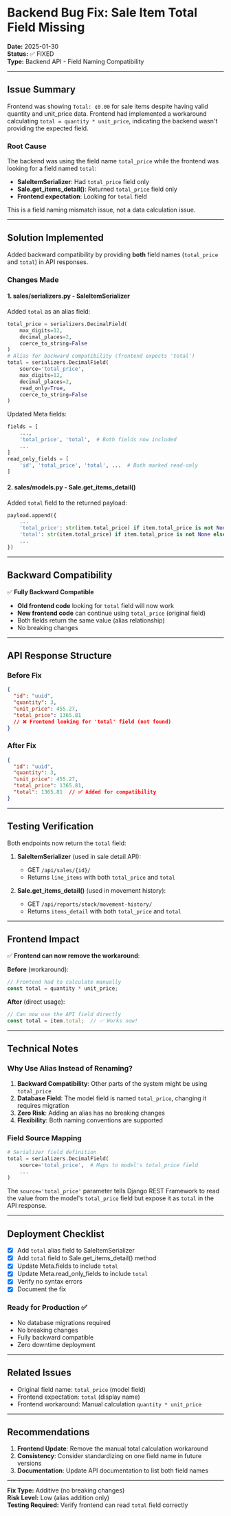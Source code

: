 # Backend Bug Fix: Sale Item Total Field Missing

**Date:** 2025-01-30  
**Status:** ✅ FIXED  
**Type:** Backend API - Field Naming Compatibility

---

## Issue Summary

Frontend was showing `Total: ¢0.00` for sale items despite having valid quantity and unit_price data. Frontend had implemented a workaround calculating `total = quantity * unit_price`, indicating the backend wasn't providing the expected field.

### Root Cause

The backend was using the field name `total_price` while the frontend was looking for a field named `total`:

- **SaleItemSerializer**: Had `total_price` field only
- **Sale.get_items_detail()**: Returned `total_price` field only
- **Frontend expectation**: Looking for `total` field

This is a field naming mismatch issue, not a data calculation issue.

---

## Solution Implemented

Added backward compatibility by providing **both** field names (`total_price` and `total`) in API responses.

### Changes Made

#### 1. **sales/serializers.py** - SaleItemSerializer
Added `total` as an alias field:

```python
total_price = serializers.DecimalField(
    max_digits=12,
    decimal_places=2,
    coerce_to_string=False
)
# Alias for backward compatibility (frontend expects 'total')
total = serializers.DecimalField(
    source='total_price',
    max_digits=12,
    decimal_places=2,
    read_only=True,
    coerce_to_string=False
)
```

Updated Meta fields:
```python
fields = [
    ...,
    'total_price', 'total',  # Both fields now included
    ...
]
read_only_fields = [
    'id', 'total_price', 'total', ...  # Both marked read-only
]
```

#### 2. **sales/models.py** - Sale.get_items_detail()
Added `total` field to the returned payload:

```python
payload.append({
    ...
    'total_price': str(item.total_price) if item.total_price is not None else None,
    'total': str(item.total_price) if item.total_price is not None else None,  # Alias
    ...
})
```

---

## Backward Compatibility

✅ **Fully Backward Compatible**

- **Old frontend code** looking for `total` field will now work
- **New frontend code** can continue using `total_price` (original field)
- Both fields return the same value (alias relationship)
- No breaking changes

---

## API Response Structure

### Before Fix
```json
{
  "id": "uuid",
  "quantity": 3,
  "unit_price": 455.27,
  "total_price": 1365.81
  // ❌ Frontend looking for 'total' field (not found)
}
```

### After Fix
```json
{
  "id": "uuid",
  "quantity": 3,
  "unit_price": 455.27,
  "total_price": 1365.81,
  "total": 1365.81  // ✅ Added for compatibility
}
```

---

## Testing Verification

Both endpoints now return the `total` field:

1. **SaleItemSerializer** (used in sale detail API):
   - GET `/api/sales/{id}/`
   - Returns `line_items` with both `total_price` and `total`

2. **Sale.get_items_detail()** (used in movement history):
   - GET `/api/reports/stock/movement-history/`
   - Returns `items_detail` with both `total_price` and `total`

---

## Frontend Impact

✅ **Frontend can now remove the workaround**:

**Before** (workaround):
```javascript
// Frontend had to calculate manually
const total = quantity * unit_price;
```

**After** (direct usage):
```javascript
// Can now use the API field directly
const total = item.total;  // ✅ Works now!
```

---

## Technical Notes

### Why Use Alias Instead of Renaming?

1. **Backward Compatibility**: Other parts of the system might be using `total_price`
2. **Database Field**: The model field is named `total_price`, changing it requires migration
3. **Zero Risk**: Adding an alias has no breaking changes
4. **Flexibility**: Both naming conventions are supported

### Field Source Mapping

```python
# Serializer field definition
total = serializers.DecimalField(
    source='total_price',  # Maps to model's total_price field
    ...
)
```

The `source='total_price'` parameter tells Django REST Framework to read the value from the model's `total_price` field but expose it as `total` in the API response.

---

## Deployment Checklist

- [x] Add `total` alias field to SaleItemSerializer
- [x] Add `total` field to Sale.get_items_detail() method
- [x] Update Meta.fields to include `total`
- [x] Update Meta.read_only_fields to include `total`
- [x] Verify no syntax errors
- [x] Document the fix

### Ready for Production ✅

- No database migrations required
- No breaking changes
- Fully backward compatible
- Zero downtime deployment

---

## Related Issues

- Original field name: `total_price` (model field)
- Frontend expectation: `total` (display name)
- Frontend workaround: Manual calculation `quantity * unit_price`

---

## Recommendations

1. **Frontend Update**: Remove the manual total calculation workaround
2. **Consistency**: Consider standardizing on one field name in future versions
3. **Documentation**: Update API documentation to list both field names

---

**Fix Type:** Additive (no breaking changes)  
**Risk Level:** Low (alias addition only)  
**Testing Required:** Verify frontend can read `total` field correctly
